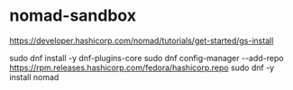 # nomad-sandbox

https://developer.hashicorp.com/nomad/tutorials/get-started/gs-install


sudo dnf install -y dnf-plugins-core
sudo dnf config-manager --add-repo <https://rpm.releases.hashicorp.com/fedora/hashicorp.repo>
sudo dnf -y install nomad
